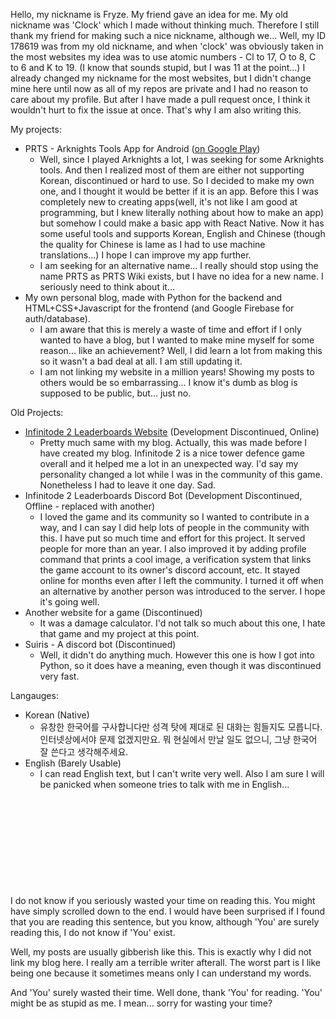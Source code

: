 Hello, my nickname is Fryze. My friend gave an idea for me. My old nickname was 'Clock' which I made without thinking much. Therefore I still thank my friend for making such a nice nickname, although we... Well, my ID 178619 was from my old nickname, and when 'clock' was obviously taken in the most websites my idea was to use atomic numbers - Cl to 17, O to 8, C to 6 and K to 19. (I know that sounds stupid, but I was 11 at the point...) I already changed my nickname for the most websites, but I didn't change mine here until now as all of my repos are private and I had no reason to care about my profile. But after I have made a pull request once, I think it wouldn't hurt to fix the issue at once. That's why I am also writing this.

My projects:
* PRTS - Arknights Tools App for Android ([on Google Play](https://play.google.com/store/apps/details?id=com.floatick.arknightshelper))
  * Well, since I played Arknights a lot, I was seeking for some Arknights tools. And then I realized most of them are either not supporting Korean, discontinued or hard to use. So I decided to make my own one, and I thought it would be better if it is an app. Before this I was completely new to creating apps(well, it's not like I am good at programming, but I knew literally nothing about how to make an app) but somehow I could make a basic app with React Native. Now it has some useful tools and supports Korean, English and Chinese (though the quality for Chinese is lame as I had to use machine translations...) I hope I can improve my app further.
  * I am seeking for an alternative name... I really should stop using the name PRTS as PRTS Wiki exists, but I have no idea for a new name. I seriously need to think about it...
* My own personal blog, made with Python for the backend and HTML+CSS+Javascript for the frontend (and Google Firebase for auth/database).
  * I am aware that this is merely a waste of time and effort if I only wanted to have a blog, but I wanted to make mine myself for some reason... like an achievement? Well, I did learn a lot from making this so it wasn't a bad deal at all. I am still updating it.
  * I am not linking my website in a million years! Showing my posts to others would be so embarrassing... I know it's dumb as blog is supposed to be public, but... just no.

Old Projects:
* [Infinitode 2 Leaderboards Website](https://infinitode.floatick.com/) (Development Discontinued, Online)
  * Pretty much same with my blog. Actually, this was made before I have created my blog. Infinitode 2 is a nice tower defence game overall and it helped me a lot in an unexpected way. I'd say my personality changed a lot while I was in the community of this game. Nonetheless I had to leave it one day. Sad.
* Infinitode 2 Leaderboards Discord Bot (Development Discontinued, Offline - replaced with another)
  * I loved the game and its community so I wanted to contribute in a way, and I can say I did help lots of people in the community with this. I have put so much time and effort for this project. It served people for more than an year. I also improved it by adding profile command that prints a cool image, a verification system that links the game account to its owner's discord account, etc. It stayed online for months even after I left the community. I turned it off when an alternative by another person was introduced to the server. I hope it's going well.
* Another website for a game (Discontinued)
  * It was a damage calculator. I'd not talk so much about this one, I hate that game and my project at this point.
* Suiris - A discord bot (Discontinued)
  * Well, it didn't do anything much. However this one is how I got into Python, so it does have a meaning, even though it was discontinued very fast.

Langauges:
* Korean (Native)
  * 유창한 한국어를 구사합니다만 성격 탓에 제대로 된 대화는 힘들지도 모릅니다. 인터넷상에서야 문제 없겠지만요. 뭐 현실에서 만날 일도 없으니, 그냥 한국어 잘 쓴다고 생각해주세요.
* English (Barely Usable)
  * I can read English text, but I can't write very well. Also I am sure I will be panicked when someone tries to talk with me in English...

&nbsp;

&nbsp;

&nbsp;

&nbsp;

&nbsp;

I do not know if you seriously wasted your time on reading this. You might have simply scrolled down to the end. I would have been surprised if I found that you are reading this sentence, but you know, although 'You' are surely reading this, I do not know if 'You' exist.

Well, my posts are usually gibberish like this. This is exactly why I did not link my blog here. I really am a terrible writer afterall. The worst part is I like being one because it sometimes means only I can understand my words.

And 'You' surely wasted their time. Well done, thank 'You' for reading. 'You' might be as stupid as me. I mean... sorry for wasting your time?
